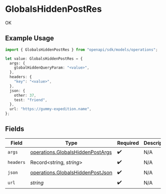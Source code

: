 # GlobalsHiddenPostRes

OK

## Example Usage

```typescript
import { GlobalsHiddenPostRes } from "openapi/sdk/models/operations";

let value: GlobalsHiddenPostRes = {
  args: {
    globalHiddenQueryParam: "<value>",
  },
  headers: {
    "key": "<value>",
  },
  json: {
    other: 37,
    test: "friend",
  },
  url: "https://gummy-expedition.name",
};
```

## Fields

| Field                                                                                       | Type                                                                                        | Required                                                                                    | Description                                                                                 |
| ------------------------------------------------------------------------------------------- | ------------------------------------------------------------------------------------------- | ------------------------------------------------------------------------------------------- | ------------------------------------------------------------------------------------------- |
| `args`                                                                                      | [operations.GlobalsHiddenPostArgs](../../../sdk/models/operations/globalshiddenpostargs.md) | :heavy_check_mark:                                                                          | N/A                                                                                         |
| `headers`                                                                                   | Record<string, *string*>                                                                    | :heavy_check_mark:                                                                          | N/A                                                                                         |
| `json`                                                                                      | [operations.GlobalsHiddenPostJson](../../../sdk/models/operations/globalshiddenpostjson.md) | :heavy_check_mark:                                                                          | N/A                                                                                         |
| `url`                                                                                       | *string*                                                                                    | :heavy_check_mark:                                                                          | N/A                                                                                         |